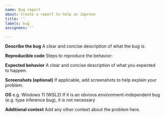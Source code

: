 ```yaml
---
name: Bug report
about: Create a report to help us improve
title: ''
labels: bug
assignees: ''

---
```


**Describe the bug**
A clear and concise description of what the bug is.

**Reproducible code**
Steps to reproduce the behavior:

**Expected behavior**
A clear and concise description of what you expected to happen.

**Screenshots (optional)**
If applicable, add screenshots to help explain your problem.

**OS**
 e.g. Windows 11 (WSL2)
If it is an obvious environment-independent bug (e.g. type inference bug), it is not necessary

**Additional context**
Add any other context about the problem here.
